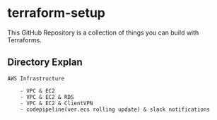 # terraform-setup

This GitHub Repository is a collection of things you can build with Terraforms.

## Directory Explan

```
AWS Infrastructure

    - VPC & EC2
    - VPC & EC2 & RDS
    - VPC & EC2 & ClientVPN
    - codepipeline(ver.ecs rolling update) & slack notifications
```